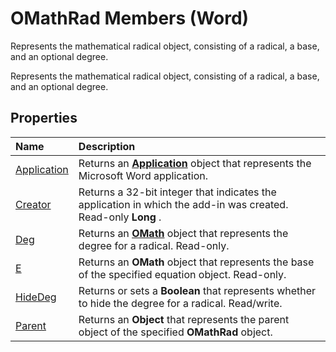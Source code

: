 
# OMathRad Members (Word)
Represents the mathematical radical object, consisting of a radical, a base, and an optional degree.

Represents the mathematical radical object, consisting of a radical, a base, and an optional degree.


## Properties



|**Name**|**Description**|
|:-----|:-----|
|[Application](f0dca246-8dac-0be5-4496-8dab019f8f6d.md)|Returns an  **[Application](d1cf6f8f-4e88-bf01-93b4-90a83f79cb44.md)** object that represents the Microsoft Word application.|
|[Creator](d5aeb0ee-f3e4-67aa-ba5c-bd526de0de0b.md)|Returns a 32-bit integer that indicates the application in which the add-in was created. Read-only  **Long** .|
|[Deg](d048868e-ef7d-ad7e-9eda-22a06fe666e5.md)|Returns an  **[OMath](82f2f81b-e2d5-140f-bdcc-8b52b821b24d.md)** object that represents the degree for a radical. Read-only.|
|[E](7cd1bed6-68f8-b2aa-dfe4-82ec60c3d123.md)|Returns an  **OMath** object that represents the base of the specified equation object. Read-only.|
|[HideDeg](f7687b0b-af97-b6df-4e39-0804ed2c93ac.md)|Returns or sets a  **Boolean** that represents whether to hide the degree for a radical. Read/write.|
|[Parent](f71ebd66-90df-c708-09ef-5c80bc988d25.md)|Returns an  **Object** that represents the parent object of the specified **OMathRad** object.|
